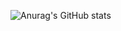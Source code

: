 ![Anurag's GitHub stats](https://github-readme-stats.vercel.app/api?username=rikzsky14&show_icons=true&theme=radical)
